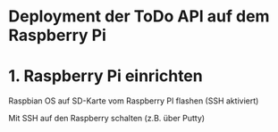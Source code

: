 # Deployment der ToDo API auf dem Raspberry Pi

# 1. Raspberry Pi einrichten
Raspbian OS auf SD-Karte vom Raspberry PI flashen (SSH aktiviert)

Mit SSH auf den Raspberry schalten (z.B. über Putty)